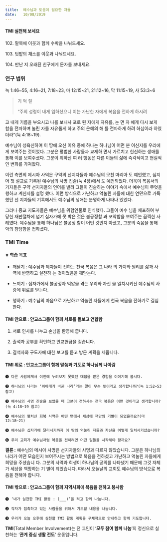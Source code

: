 ```yaml
---
title:  예수님과 도움이 필요한 자들
date:   10/08/2019
---
```


#### TMI 실천해 보세요
102\. 말복에 이웃과 함께 수박을 나눠드세요.

103\. 텃밭의 채소를 이웃과 나눠드세요.

104\. 만난 지 오래된 친구에게 문자를 보내세요.

### 연구 범위
눅 1:46~55, 4:16~21, 7:18~23, 마 12:15~21, 21:12~16, 막 11:15~19, 사 53:3~6

> <p>기 억 절</p>
> “주의 성령이 내게 임하셨으니 이는 가난한 자에게 복음을 전하게 하시려
  고 내게 기름을 부으시고 나를 보내사 포로 된 자에게 자유를, 눈 먼 자
  에게 다시 보게 함을 전파하며 눌린 자를 자유롭게 하고 주의 은혜의 해
  를 전파하게 하려 하심이라 하였더라”(눅 4:18~19).

예수님이 성육신하여 이 땅에 오신 이유 중에 하나는 하나님이 어떤 분
이신지를 우리에게 보여주는 것이었다. 그분은 평범한 사람들과 교제하
면서 가르치고 헌신하는 생애를 통해 이를 보여주셨다. 그분이 취하신 여
러 행동은 다른 이들의 삶에 즉각적이고 현실적인 변화를 가져왔다.

이런 측면의 메시아 사역은 구약의 선지자들과 예수님의 모친 마리아
도 예언했고, 심지어 첫 설교로 기록된 예수님의 사명 진술(눅 4장)에서
도 예언되었다. 더욱이 복음서의 기자들은 구약 선지자들의 언어를 빌려
그들이 진술하는 이야기 속에서 예수님이 무엇을 행하고 계신지를 설명
했다. 이런 방식으로 가난하고 억눌린 자들에 대한 연민으로 가득했던 선
지자들의 기록에서도 예수님의 생애는 분명하게 나타나 있었다.

그러나 종교 지도자들은 예수님을 위험인물로 인식했다. 그들이 예수
님을 체포하여 부당한 재판절차에 넘겨 십자가에 못 박은 것은 불공정함
과 포악함을 보여주는 끔찍한 사례였다. 예수님을 통해 하나님은 불공정
함이 어떤 것인지 아셨고, 그분의 죽음을 통해 악의 참담함을 접하셨다.

### TMI Time

#### ※ 학습 목표

- 깨닫기 : 예수님과 제자들이 전하는 천국 복음은 그 나라
의 가치와 원리를 삶과 사역에 반영하고 실천하
는 것이었음을 깨닫는다.

- 느끼기 : 십자가에서 불공정과 억압을 겪는 우리와 자신
을 일치시키신 예수님의 사랑에 위로를 받는다.

- 행하기 : 예수님의 마음으로 가난하고 억눌린 자들에게
천국 복음을 전하기로 결심한다.

#### TMI 안으로 : 안교소그룹이 함께 서로를 돌보고 연합함

1. 서로 인사를 나누고
손님을 환영해 줍니다.

2. 출석과 공부를 확인하고
안교헌금을 걷습니다.

3. 결석자와 구도자에
대한 보고를 듣고
방문 계획을 세웁니다.

#### TMI 위로 : 안교소그룹이 함께 말씀과 기도로 하나님께 나아감

`➊ 다른 사람에게서 이전에 누려보지 못했던 대접을 받은 경험을 이야기해 봅시다.`

`➋ 하나님의 나라는 ‘위아래가 바뀐 나라’라는 말이 무슨 뜻이라고 생각합니까?(눅 1:52~53 참고)`

`➌ 예수님의 사명 진술을 보았을 때 그분이 전하시는 천국 복음은 어떤 것이라고 생각합니까?(눅
4:18~19 참고)`

`➍ 예수님의 펼치신 회복 사역은 어떤 면에서 세상에 책망의 기별이 되었을까요?(마 12:18~21)`

`➎ 예수님은 십자가에 달리시기까지 이 땅의 억눌린 자들과 자신을 어떻게 일치시키셨습니까?`

`➏ 우리 교회가 예수님처럼 복음을 전하려면 어떤 일들을 시작해야 할까요?`

**결론 :** 예수님의 메시아 사명은 선지자들의 사명과 다르지 않았습니다. 그분은 하나님의 나라가 어떤
모습인지 보여주시는 방법으로 복음을 전하셨고 가난하고 억눌린 자들에게 희망을 주셨습니
다. 그분의 사역과 희생이 하나님의 공의를 나타냈기 때문에 그것 자체가 세상을 책망하는 기
별이 되었습니다. 따라서 오늘날의 교회도 예수님의 방식으로 복음을 전해야 합니다.

#### TMI 밖으로 : 안교소그룹이 함께 지역사회에 복음을 전하고 봉사함

`➊ ‘내가 실천한 TMI 활동 : (___)’을 적고 함께 나눕니다.`

`➋ 각자가 접촉하고 있는 사람들을 위해서 기도할 내용을 나눕니다.`

`➌ 우리가 오늘 오후에 실천할 TMI 활동 계획을 구체적으로 안내하고 함께 기도합니다.`

**TMI**(Total Member Involvement)는 전 교인이 ‘**모두 참여 함께 나눔**’의 정신으로 실천하는 ‘**관계 중심 생활 전도**’ 운동입니다.

